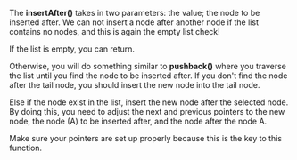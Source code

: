 <!--title={Inserting Items After another Item}--> 

<!--badges={Algorithms:2,Python:1}-->

<!--concepts={Inserting Into a Linked List}-->

The **insertAfter()** takes in two parameters: the value; the node to be inserted after. We can not insert a node after another node if the list contains no nodes, and this is again the empty list check!

If the list is empty, you can return.

Otherwise, you will do something similar to **pushback()** where you traverse the list until you find the node to be inserted after. If you don't find the node after the tail node, you should insert the new node into the tail node.

Else if the node exist in the list, insert the new node after the selected node. By doing this, you need to adjust the next and previous pointers to the new node, the node (A) to be inserted after, and the node after the node A.

Make sure your pointers are set up properly because this is the key to this function.
